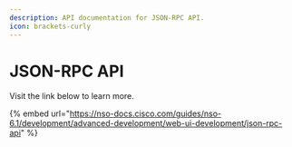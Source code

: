 ```yaml
---
description: API documentation for JSON-RPC API.
icon: brackets-curly
---
```


# JSON-RPC API

Visit the link below to learn more.

{% embed url="https://nso-docs.cisco.com/guides/nso-6.1/development/advanced-development/web-ui-development/json-rpc-api" %}
